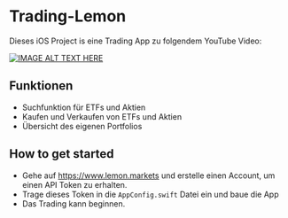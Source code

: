 # Trading-Lemon

Dieses iOS Project is eine Trading App zu folgendem YouTube Video:

[![IMAGE ALT TEXT HERE](https://img.youtube.com/vi/QBGYE9eHHdQ/0.jpg)](https://www.youtube.com/watch?v=QBGYE9eHHdQ)


## Funktionen

- Suchfunktion für ETFs und Aktien
- Kaufen und Verkaufen von ETFs und Aktien
- Übersicht des eigenen Portfolios

## How to get started

- Gehe auf https://www.lemon.markets und erstelle einen Account, um einen API Token zu erhalten.
- Trage dieses Token in die `AppConfig.swift` Datei ein und baue die App
- Das Trading kann beginnen.
